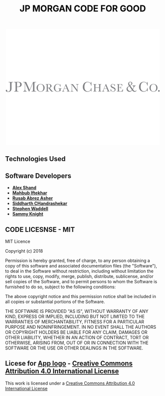 <h1  align="center" style="text-align: center;"><span  align="center" style="color: #ff0000;"><strong><span align="center" style="color: #000000;"> JP MORGAN CODE FOR GOOD
</span> </strong></span></h1>
<p style="text-align: center;">&nbsp;</p>
<p align="center">
 
   <!-- <a href="./license.md">
        <img src="/IMAGES/JPLOGO.webp" alt="JP Morgan Code for Good 2018">
    </a> -->
<img alt="JP Morgan CODE FOR GOOD 2018" src="/IMAGES/JPLOGO.webp">
</p>




<!--<div style="display:flex;">
<img alt="App image - MainActivity" src="/APPIMAGES/mainScreen.png" width="30%">
<img alt="App image - textMessageActivity" src="/APPIMAGES/textMessageActivity.png" width="30%">
<img alt="App image - SettingsActivity" src="/APPIMAGES/setting.png" width="30%">
<img alt="App image - SettingsActivity" src="/APPIMAGES/settings2.png" width="30%">
<img alt="App image - Splash" src="/APPIMAGES/SPLASH.png" width="30%">
<img alt="App image - Contact" src="/APPIMAGES/CONTACT.png" width="30%"> --> 


</div>

<!--## Download the app 
The Android app is available for download from the [Play Store](https://play.google.com/store/apps/details?id=quick.sms.quicksmsLaunch) The App is compatible with Android devices running [API Level](https://source.android.com/setup/start/build-numbers) 19 or above. 
<br>
<br>
<a href='https://play.google.com/store/apps/details?id=quick.sms.quicksmsLaunch'><img src='https://github.com/mahbubiftekhar/quickSMS/blob/master/APPIMAGES/playStoreImage.png' alt='Get it on Google Play' height='90' /></a> --> 


## Technologies Used 
<!--The app has been developed using [Koltin](https://kotlinlang.org/) a modern programmer friendly language used mainly for Android Development. It was decided to create the app using Kotlin due to many helper features such as variable interpolation, higher-order functions and null safety. As Kotlin is compiled to JVM byte-code, it is also 100% inter-operable with Java! [Android Studio](https://developer.android.com/studio/) 3.1.2 was used throughout development.
-->
## Software Developers

* **[Alex Shand](https://github.com/Alex-Shand)** 
* **[Mahbub Iftekhar](https://www.mahbubiftekhar.co.uk/)** 
* **[Rusab Abrez Asher](https://github.com/BerserkerLan)**
* **[Siddharth CHandrashekar](https://github.com/sidchan-96)** 
* **[Stephen Waddell](https://github.com/ZeroSum24)** 
* **[Sammy Knight](https://github.com/SamKnightGit)** 

## CODE LICESNSE - MIT

MIT Licence

Copyright (c) 2018 

Permission is hereby granted, free of charge, to any person obtaining a copy
of this software and associated documentation files (the "Software"), to deal
in the Software without restriction, including without limitation the rights
to use, copy, modify, merge, publish, distribute, sublicense, and/or sell
copies of the Software, and to permit persons to whom the Software is
furnished to do so, subject to the following conditions:

The above copyright notice and this permission notice shall be included in all
copies or substantial portions of the Software.

THE SOFTWARE IS PROVIDED "AS IS", WITHOUT WARRANTY OF ANY KIND, EXPRESS OR
IMPLIED, INCLUDING BUT NOT LIMITED TO THE WARRANTIES OF MERCHANTABILITY,
FITNESS FOR A PARTICULAR PURPOSE AND NONINFRINGEMENT. IN NO EVENT SHALL THE
AUTHORS OR COPYRIGHT HOLDERS BE LIABLE FOR ANY CLAIM, DAMAGES OR OTHER
LIABILITY, WHETHER IN AN ACTION OF CONTRACT, TORT OR OTHERWISE, ARISING FROM,
OUT OF OR IN CONNECTION WITH THE SOFTWARE OR THE USE OR OTHER DEALINGS IN THE
SOFTWARE.

## Licese for [App logo](https://github.com/saifulfrank) - [Creative Commons Attribution 4.0 International License](https://creativecommons.org/licenses/by/4.0/)
This work is licensed under a [Creative Commons Attribution 4.0 International License](https://creativecommons.org/licenses/by/4.0/)
